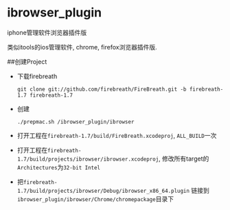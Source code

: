 ibrowser_plugin
===============

iphone管理软件浏览器插件版

类似itools的ios管理软件, chrome, firefox浏览器插件版.


##创建Project

* 下载firebreath

      git clone git://github.com/firebreath/FireBreath.git -b firebreath-1.7 firebreath-1.7
    
* 创建
    
      ./prepmac.sh /ibrowser_plugin/ibrowser

* 打开工程在`firebreath-1.7/build/FireBreath.xcodeproj`, `ALL_BUILD`一次
* 打开工程在`firebreath-1.7/build/projects/ibrowser/ibrowser.xcodeproj`, 修改所有target的`Architectures`为`32-bit Intel`
* 把`firebreath-1.7/build/projects/ibrowser/Debug/ibrowser_x86_64.plugin` 链接到`ibrowser_plugin/ibrowser/Chrome/chromepackage`目录下
